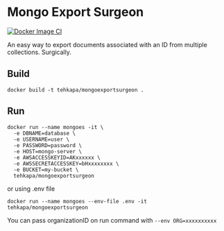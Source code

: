 # Mongo Export Surgeon

[![Docker Image CI](https://github.com/tehKapa/mongoexportsurgeon/actions/workflows/docker-image.yml/badge.svg)](https://github.com/tehKapa/mongoexportsurgeon/actions/workflows/docker-image.yml)

An easy way to export documents associated with an ID from multiple collections. Surgically.

## Build

```
docker build -t tehkapa/mongoexportsurgeon .
```

## Run

```
docker run --name mongoes -it \
  -e DBNAME=database \
  -e USERNAME=user \
  -e PASSWORD=password \
  -e HOST=mongo-server \
  -e AWSACCESSKEYID=AKxxxxxx \
  -e AWSSECRETACCESSKEY=bHxxxxxxxx \
  -e BUCKET=my-bucket \
  tehkapa/mongoexportsurgeon
```

or using .env file

```
docker run --name mongoes --env-file .env -it tehkapa/mongoexportsurgeon
```

You can pass organizationID on run command with `--env ORG=xxxxxxxxxx`
